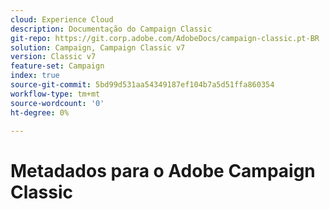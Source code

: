 ```yaml
---
cloud: Experience Cloud
description: Documentação do Campaign Classic
git-repo: https://git.corp.adobe.com/AdobeDocs/campaign-classic.pt-BR
solution: Campaign, Campaign Classic v7
version: Classic v7
feature-set: Campaign
index: true
source-git-commit: 5bd99d531aa54349187ef104b7a5d51ffa860354
workflow-type: tm+mt
source-wordcount: '0'
ht-degree: 0%

---
```



# Metadados para o Adobe Campaign Classic
